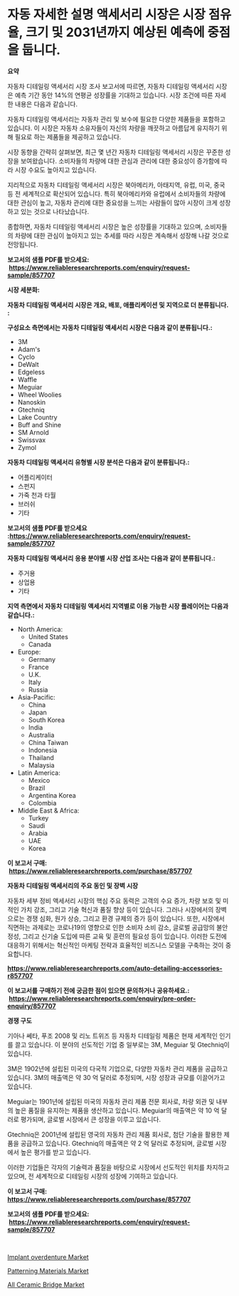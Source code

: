 <p><h1>자동 자세한 설명 액세서리 시장은 시장 점유율, 크기 및 2031년까지 예상된 예측에 중점을 둡니다.</h1></p><p><strong>요약</strong></p>
<p><p>자동차 디테일링 액세서리 시장 조사 보고서에 따르면, 자동차 디테일링 액세서리 시장은 예측 기간 동안 14%의 연평균 성장률을 기대하고 있습니다. 시장 조건에 따른 자세한 내용은 다음과 같습니다.</p><p>자동차 디테일링 액세서리는 자동차 관리 및 보수에 필요한 다양한 제품들을 포함하고 있습니다. 이 시장은 자동차 소유자들이 자신의 차량을 깨끗하고 아름답게 유지하기 위해 필요로 하는 제품들을 제공하고 있습니다.</p><p>시장 동향을 간략히 살펴보면, 최근 몇 년간 자동차 디테일링 액세서리 시장은 꾸준한 성장을 보여왔습니다. 소비자들의 차량에 대한 관심과 관리에 대한 중요성이 증가함에 따라 시장 수요도 높아지고 있습니다.</p><p>지리적으로 자동차 디테일링 액세서리 시장은 북아메리카, 아태지역, 유럽, 미국, 중국 등 전 세계적으로 확산되어 있습니다. 특히 북아메리카와 유럽에서 소비자들의 차량에 대한 관심이 높고, 자동차 관리에 대한 중요성을 느끼는 사람들이 많아 시장이 크게 성장하고 있는 것으로 나타났습니다.</p><p>종합하면, 자동차 디테일링 액세서리 시장은 높은 성장률을 기대하고 있으며, 소비자들의 차량에 대한 관심이 높아지고 있는 추세를 따라 시장은 계속해서 성장해 나갈 것으로 전망됩니다.</p></p>
<p><strong>보고서의 샘플 PDF를 받으세요: &nbsp;<a href="https://www.reliableresearchreports.com/enquiry/request-sample/857707">https://www.reliableresearchreports.com/enquiry/request-sample/857707</a></strong></p>
<p><strong>시장 세분화:</strong></p>
<p><strong> 자동차 디테일링 액세서리 시장은 개요, 배포, 애플리케이션 및 지역으로 더 분류됩니다. :</strong></p>
<p><strong>구성요소 측면에서는 자동차 디테일링 액세서리 시장은 다음과 같이 분류됩니다.:</strong></p>
<p><ul><li>3M</li><li>Adam's</li><li>Cyclo</li><li>DeWalt</li><li>Edgeless</li><li>Waffle</li><li>Meguiar</li><li>Wheel Woolies</li><li>Nanoskin</li><li>Gtechniq</li><li>Lake Country</li><li>Buff and Shine</li><li>SM Arnold</li><li>Swissvax</li><li>Zymol</li></ul></p>
<p><strong> 자동차 디테일링 액세서리 유형별 시장 분석은 다음과 같이 분류됩니다.:</strong></p>
<p><ul><li>어플리케이터</li><li>스펀지</li><li>가죽 천과 타월</li><li>브러쉬</li><li>기타</li></ul></p>
<p><strong>보고서의 샘플 PDF를 받으세요 :<a href="https://www.reliableresearchreports.com/enquiry/request-sample/857707">https://www.reliableresearchreports.com/enquiry/request-sample/857707</a></strong></p>
<p><strong> 자동차 디테일링 액세서리 응용 분야별 시장 산업 조사는 다음과 같이 분류됩니다.:</strong></p>
<p><ul><li>주거용</li><li>상업용</li><li>기타</li></ul></p>
<p><strong>지역 측면에서 자동차 디테일링 액세서리 지역별로 이용 가능한 시장 플레이어는 다음과 같습니다.:</strong></p>
<p><ul>
    <li>
        North America:
        <ul>
            <li>United States</li>
            <li>Canada</li>
        </ul>
    </li>
    <li>
        Europe:
        <ul>
            <li>Germany</li>
            <li>France</li>
            <li>U.K.</li>
            <li>Italy</li>
            <li>Russia</li>
        </ul>
    </li>
    <li>
        Asia-Pacific:
        <ul>
            <li>China</li>
            <li>Japan</li>
            <li>South Korea</li>
            <li>India</li>
            <li>Australia</li>
            <li>China Taiwan</li>
            <li>Indonesia</li>
            <li>Thailand</li>
            <li>Malaysia</li>
        </ul>
    </li>
    <li>
        Latin America:
        <ul>
            <li>Mexico</li>
            <li>Brazil</li>
            <li>Argentina Korea</li>
            <li>Colombia</li>
        </ul>
    </li>
    <li>
        Middle East & Africa:
        <ul>
            <li>Turkey</li>
            <li>Saudi</li>
            <li>Arabia</li>
            <li>UAE</li>
            <li>Korea</li>
        </ul>
    </li>
    </ul></p>
<p><strong>이 보고서 구매: &nbsp;<a href="https://www.reliableresearchreports.com/purchase/857707">https://www.reliableresearchreports.com/purchase/857707</a></strong></p>
<p><strong>자동차 디테일링 액세서리의 주요 동인 및 장벽 시장</strong></p>
<p><p>자동차 세부 정비 액세서리 시장의 핵심 주요 동력은 고객의 수요 증가, 차량 보호 및 미적인 가치 강조, 그리고 기술 혁신과 품질 향상 등이 있습니다. 그러나 시장에서의 장벽으로는 경쟁 심화, 원가 상승, 그리고 환경 규제의 증가 등이 있습니다. 또한, 시장에서 직면하는 과제로는 코로나19의 영향으로 인한 소비자 소비 감소, 글로벌 공급망의 불안정성, 그리고 신기술 도입에 따른 교육 및 훈련의 필요성 등이 있습니다. 이러한 도전에 대응하기 위해서는 혁신적인 마케팅 전략과 효율적인 비즈니스 모델을 구축하는 것이 중요합니다.</p></p>
<p><strong><a href="https://www.reliableresearchreports.com/auto-detailing-accessories-r857707">https://www.reliableresearchreports.com/auto-detailing-accessories-r857707</a></strong></p>
<p><strong>이 보고서를 구매하기 전에 궁금한 점이 있으면 문의하거나 공유하세요.: &nbsp;<a href="https://www.reliableresearchreports.com/enquiry/pre-order-enquiry/857707">https://www.reliableresearchreports.com/enquiry/pre-order-enquiry/857707</a></strong></p>
<p><strong>경쟁 구도</strong></p>
<p><p>기아나 쎄타, 푸조 2008 및 리노 트위즈 등 자동차 디테일링 제품은 현재 세계적인 인기를 끌고 있습니다. 이 분야의 선도적인 기업 중 일부로는 3M, Meguiar 및 Gtechniq이 있습니다.</p><p>3M은 1902년에 설립된 미국의 다국적 기업으로, 다양한 자동차 관리 제품을 공급하고 있습니다. 3M의 매출액은 약 30 억 달러로 추정되며, 시장 성장과 규모를 이끌어가고 있습니다.</p><p>Meguiar는 1901년에 설립된 미국의 자동차 관리 제품 전문 회사로, 차량 외관 및 내부의 높은 품질을 유지하는 제품을 생산하고 있습니다. Meguiar의 매출액은 약 10 억 달러로 평가되며, 글로벌 시장에서 큰 성장을 이루고 있습니다.</p><p>Gtechniq은 2001년에 설립된 영국의 자동차 관리 제품 회사로, 첨단 기술을 활용한 제품을 공급하고 있습니다. Gtechniq의 매출액은 약 2 억 달러로 추정되며, 글로벌 시장에서 높은 평가를 받고 있습니다.</p><p>이러한 기업들은 각자의 기술력과 품질을 바탕으로 시장에서 선도적인 위치를 차지하고 있으며, 전 세계적으로 디테일링 시장의 성장에 기여하고 있습니다.</p></p>
<p><strong>이 보고서 구매: &nbsp; <a href="https://www.reliableresearchreports.com/purchase/857707">https://www.reliableresearchreports.com/purchase/857707</a></strong></p>
<p><strong>보고서의 샘플 PDF를 받으세요: &nbsp;<a href="https://www.reliableresearchreports.com/enquiry/request-sample/857707">https://www.reliableresearchreports.com/enquiry/request-sample/857707</a></strong><strong></strong></p>
<p>&nbsp;</p>
<p><p><a href="https://github.com/singletonthaxterkelliehr2df/Market-Research-Report-List-2/blob/main/implant-overdenture-market.md">Implant overdenture Market</a></p><p><a href="https://cautious-neon-760.notion.site/Patterning-Materials-Market-Analysis-and-Sze-Forecasted-for-period-from-2024-to-2031-57b8de56379249cd8482598f4af3e447">Patterning Materials Market</a></p><p><a href="https://github.com/kufem1/Market-Research-Report-List-2/blob/main/all-ceramic-bridge-market.md">All Ceramic Bridge Market</a></p></p>